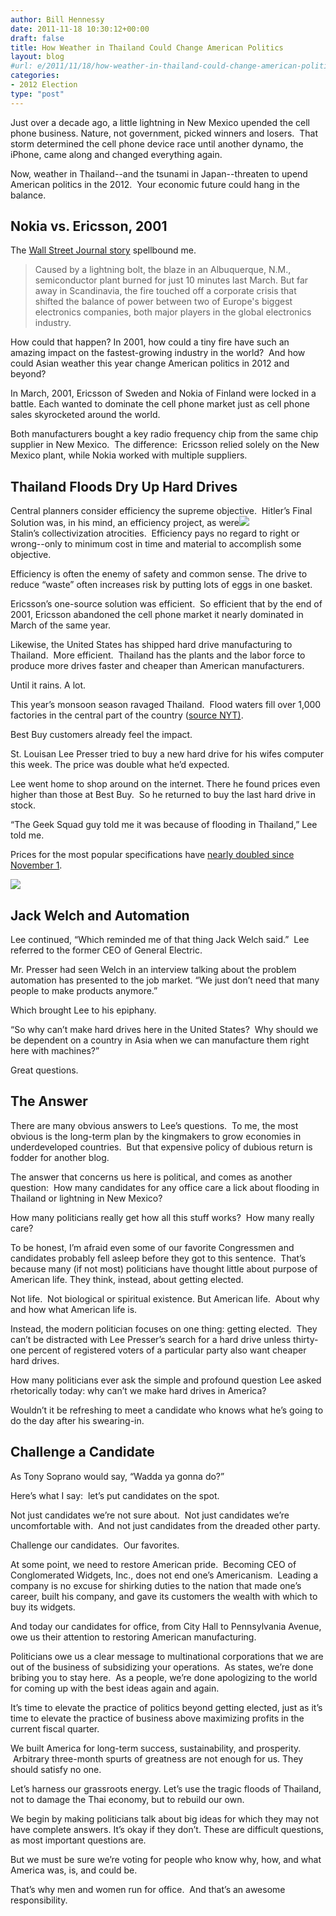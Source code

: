 ```yaml
---
author: Bill Hennessy
date: 2011-11-18 10:30:12+00:00
draft: false
title: How Weather in Thailand Could Change American Politics
layout: blog
#url: e/2011/11/18/how-weather-in-thailand-could-change-american-politics/
categories:
- 2012 Election
type: "post"
---
```


Just over a decade ago, a little lightning in New Mexico upended the cell phone business. Nature, not government, picked winners and losers.  That storm determined the cell phone device race until another dynamo, the iPhone, came along and changed everything again.

Now, weather in Thailand--and the tsunami in Japan--threaten to upend American politics in the 2012.  Your economic future could hang in the balance.



## Nokia vs. Ericsson, 2001



The [Wall Street Journal story](about:blank) spellbound me.



> Caused by a lightning bolt, the blaze in an Albuquerque, N.M., semiconductor plant burned for just 10 minutes last March. But far away in Scandinavia, the fire touched off a corporate crisis that shifted the balance of power between two of Europe's biggest electronics companies, both major players in the global electronics industry.



How could that happen? In 2001, how could a tiny fire have such an amazing impact on the fastest-growing industry in the world?  And how could Asian weather this year change American politics in 2012 and beyond?

In March, 2001, Ericsson of Sweden and Nokia of Finland were locked in a battle. Each wanted to dominate the cell phone market just as cell phone sales skyrocketed around the world.

Both manufacturers bought a key radio frequency chip from the same chip supplier in New Mexico.  The difference:  Ericsson relied solely on the New Mexico plant, while Nokia worked with multiple suppliers.



## Thailand Floods Dry Up Hard Drives



Central planners consider efficiency the supreme objective.  Hitler’s Final Solution was, in his mind, an efficiency project, as were[![](https://19015-hennessysview.hennessysview.com/wp-content/uploads/2011/11/western-digital-flood-300x225.jpg)
](https://19015-hennessysview.hennessysview.com/wp-content/uploads/2011/11/western-digital-flood-300x225.jpg)Stalin’s collectivization atrocities.  Efficiency pays no regard to right or wrong--only to minimum cost in time and material to accomplish some objective.

Efficiency is often the enemy of safety and common sense. The drive to reduce “waste” often increases risk by putting lots of eggs in one basket.

Ericsson’s one-source solution was efficient.  So efficient that by the end of 2001, Ericsson abandoned the cell phone market it nearly dominated in March of the same year.

Likewise, the United States has shipped hard drive manufacturing to Thailand.  More efficient.  Thailand has the plants and the labor force to produce more drives faster and cheaper than American manufacturers.

Until it rains. A lot.

This year’s monsoon season ravaged Thailand.  Flood waters fill over 1,000 factories in the central part of the country ([source NYT)](https://www.nytimes.com/2011/11/07/business/global/07iht-floods07.html?pagewanted=all).

Best Buy customers already feel the impact.

St. Louisan Lee Presser tried to buy a new hard drive for his wifes computer this week. The price was double what he’d expected.

Lee went home to shop around on the internet. There he found prices even higher than those at Best Buy.  So he returned to buy the last hard drive in stock.

“The Geek Squad guy told me it was because of flooding in Thailand,” Lee told me.

Prices for the most popular specifications have [nearly doubled since November 1](https://www.extremetech.com/computing/103711-hdd-pricewatch-you-know-where-its-going-we-tell-you-how-much-its-going-to-hurt).



![](https://lh3.googleusercontent.com/TQKFnMl5zw7smCz4TmJMm5IUYv-LNCxK6V5KPJzpm_Nm8lA4QURSKrWORZNxDfyJ2ZDtRe0V58TXu86wGXhB5onjfjftVblHaUZyBf0k2BGaunZM8XM)






## Jack Welch and Automation



Lee continued, “Which reminded me of that thing Jack Welch said.”  Lee referred to the former CEO of General Electric.

Mr. Presser had seen Welch in an interview talking about the problem automation has presented to the job market. “We just don’t need that many people to make products anymore.”

Which brought Lee to his epiphany.

“So why can’t make hard drives here in the United States?  Why should we be dependent on a country in Asia when we can manufacture them right here with machines?”

Great questions.



## The Answer



There are many obvious answers to Lee’s questions.  To me, the most obvious is the long-term plan by the kingmakers to grow economies in underdeveloped countries.  But that expensive policy of dubious return is fodder for another blog.

The answer that concerns us here is political, and comes as another question:  How many candidates for any office care a lick about flooding in Thailand or lightning in New Mexico?

How many politicians really get how all this stuff works?  How many really care?

To be honest, I’m afraid even some of our favorite Congressmen and candidates probably fell asleep before they got to this sentence.  That’s because many (if not most) politicians have thought little about purpose of American life. They think, instead, about getting elected.

Not life.  Not biological or spiritual existence. But American life.  About why and how what American life is.

Instead, the modern politician focuses on one thing: getting elected.  They can’t be distracted with Lee Presser’s search for a hard drive unless thirty-one percent of registered voters of a particular party also want cheaper hard drives.

How many politicians ever ask the simple and profound question Lee asked rhetorically today: why can’t we make hard drives in America?

Wouldn’t it be refreshing to meet a candidate who knows what he’s going to do the day after his swearing-in.



## Challenge a Candidate



As Tony Soprano would say, “Wadda ya gonna do?”

Here’s what I say:  let’s put candidates on the spot.

Not just candidates we’re not sure about.  Not just candidates we’re uncomfortable with.  And not just candidates from the dreaded other party.

Challenge our candidates.  Our favorites.

At some point, we need to restore American pride.  Becoming CEO of Conglomerated Widgets, Inc., does not end one’s Americanism.  Leading a company is no excuse for shirking duties to the nation that made one’s career, built his company, and gave its customers the wealth with which to buy its widgets.

And today our candidates for office, from City Hall to Pennsylvania Avenue, owe us their attention to restoring American manufacturing.

Politicians owe us a clear message to multinational corporations that we are out of the business of subsidizing your operations.  As states, we’re done bribing you to stay here.  As a people, we’re done apologizing to the world for coming up with the best ideas again and again.

It’s time to elevate the practice of politics beyond getting elected, just as it’s time to elevate the practice of business above maximizing profits in the current fiscal quarter.

We built America for long-term success, sustainability, and prosperity.  Arbitrary three-month spurts of greatness are not enough for us. They should satisfy no one.

Let’s harness our grassroots energy. Let’s use the tragic floods of Thailand, not to damage the Thai economy, but to rebuild our own.

We begin by making politicians talk about big ideas for which they may not have complete answers. It’s okay if they don’t. These are difficult questions, as most important questions are.

But we must be sure we’re voting for people who know why, how, and what America was, is, and could be.

That’s why men and women run for office.  And that’s an awesome responsibility.
